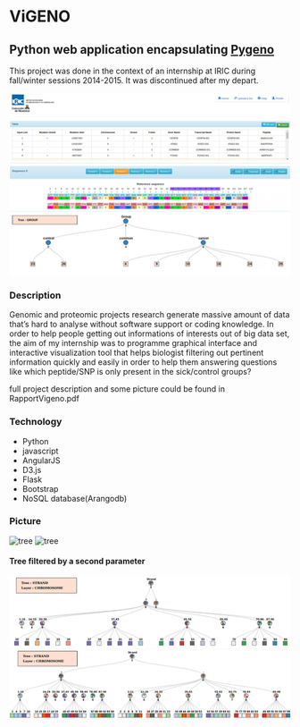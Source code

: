 # ViGENO

## Python web application encapsulating [Pygeno](https://github.com/logan169/pyGeno)

This project was done in the context of an internship at IRIC during fall/winter sessions 2014-2015.
It was discontinued after my depart.

![Vigeno](/main.png)

### Description 

Genomic and proteomic projects research generate massive amount of data that’s hard to analyse without software support or coding knowledge. In order to help people getting out informations of interests out of big data set, the aim of my internship was to programme graphical interface and interactive visualization tool that helps biologist filtering out pertinent information quickly and easily in order to help them answering questions like which peptide/SNP is only present in the sick/control groups? 

full project description and some picture could be found in RapportVigeno.pdf

### Technology

- Python
- javascript
- AngularJS
- D3.js
- Flask
- Bootstrap
- NoSQL database(Arangodb)

### Picture

![tree](/Sélection_022.png)
![tree](/Sélection_023.png)

#### Tree filtered by a second parameter

![tree](/tree1.png)
![tree](/tree2.png)


